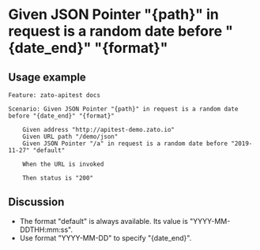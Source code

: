 
Given JSON Pointer "{path}" in request is a random date before "{date_end}" "{format}"
=============================================================================================================

Usage example
-------------

```
Feature: zato-apitest docs

Scenario: Given JSON Pointer "{path}" in request is a random date before "{date_end}" "{format}"

    Given address "http://apitest-demo.zato.io"
    Given URL path "/demo/json"
    Given JSON Pointer "/a" in request is a random date before "2019-11-27" "default"

    When the URL is invoked

    Then status is "200"
```

Discussion
----------

* The format "default" is always available. Its value is "YYYY-MM-DDTHH:mm:ss".
* Use format "YYYY-MM-DD" to specify "{date_end}".
